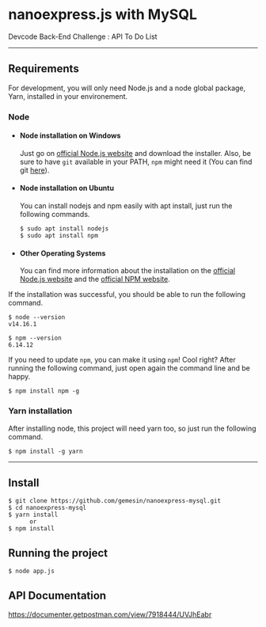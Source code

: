 # nanoexpress.js with MySQL

Devcode Back-End Challenge : API To Do List

---
## Requirements

For development, you will only need Node.js and a node global package, Yarn, installed in your environement.

### Node
- #### Node installation on Windows

  Just go on [official Node.js website](https://nodejs.org/) and download the installer.
Also, be sure to have `git` available in your PATH, `npm` might need it (You can find git [here](https://git-scm.com/)).

- #### Node installation on Ubuntu

  You can install nodejs and npm easily with apt install, just run the following commands.

      $ sudo apt install nodejs
      $ sudo apt install npm

- #### Other Operating Systems
  You can find more information about the installation on the [official Node.js website](https://nodejs.org/) and the [official NPM website](https://npmjs.org/).

If the installation was successful, you should be able to run the following command.

    $ node --version
    v14.16.1

    $ npm --version
    6.14.12

If you need to update `npm`, you can make it using `npm`! Cool right? After running the following command, just open again the command line and be happy.

    $ npm install npm -g

###
### Yarn installation
  After installing node, this project will need yarn too, so just run the following command.

    $ npm install -g yarn

---

## Install

    $ git clone https://github.com/gemesin/nanoexpress-mysql.git
    $ cd nanoexpress-mysql
    $ yarn install
          or
    $ npm install

## Running the project

    $ node app.js
    
## API Documentation

https://documenter.getpostman.com/view/7918444/UVJhEabr
